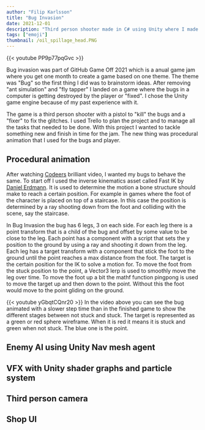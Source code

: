 ```yaml
---
author: "Filip Karlsson"
title: "Bug Invasion"
date: 2021-12-01
description: "Third person shooter made in C# using Unity where I made an enemy with procedural animation"
tags: ["emoji"]
thumbnail: /oil_spillage_head.PNG
---
```


{{< youtube PP9p77pqGvc >}}

Bug invasion was part of GitHub Game Off 2021 which is a anual game jam where you get one month to create a game based on one theme. The theme was "Bug" so the first thing I did was to brainstorm ideas. After removing "ant simulation" and "fly tapper" I landed on a game where the bugs in a computer is getting destroyed by the player or "fixed". I chose the Unity game engine because of my past experience with it.

The game is a third person shooter with a pistol to "kill" the bugs and a "fixer" to fix the glitches. I used Trello to plan the project and to manage all the tasks that needed to be done. With this project I wanted to tackle something new and finish in time for the jam. The new thing was procedural animation that I used for the bugs and player. 

## Procedural animation
After watching [Codeers](https://youtu.be/e6Gjhr1IP6w?si=Iv_sTqm-Kx0YjVQV) brilliant video, I wanted my bugs to behave the same. To start off I used the inverse kinematics asset called Fast IK by [Daniel Erdmann](https://assetstore.unity.com/publishers/30624). It is used to determine the motion a bone structure should make to reach a certain position. For example in games where the foot of the character is placed on top of a staircase. In this case the position is determined by a ray shooting down from the foot and colliding with the scene, say the staircase.

In Bug Invasion the bug has 6 legs, 3 on each side. For each leg there is a point transform that is a child of the bug and offset by some value to be close to the leg. Each point has a component with a script that sets the y position to the ground by using a ray and shooting it down from the leg. Each leg has a target transform with a component that stick the foot to the ground until the point reaches a max distance from the foot. The target is the certain position for the IK to solve a motion for. To move the foot from the stuck position to the point, a Vector3 lerp is used to smoothly move the leg over time. To move the foot up a bit the mathf function pingpong is used to move the target up and then down to the point. Without this the foot would move to the point gliding on the ground. 

{{< youtube yGbqtCQnr20 >}}
In the video above you can see the bug animated with a slower step time than in the finished game to show the different stages between not stuck and stuck.
The target is represented as a green or red sphere wireframe. When it is red it means it is stuck and green when not stuck. The blue one is the point.
## Enemy AI using Unity Nav mesh agent

## VFX with Unity shader graphs and particle system

## Third person camera

## Shop UI